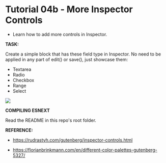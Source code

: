 # Tutorial 04b - More Inspector Controls
  
- Learn how to add more controls in Inspector.
  
**TASK:**

Create a simple block that has these field type in Inspector. No need to be applied in any part of edit() or save(), just showcase them:
  
- Textarea
- Radio
- Checkbox
- Range
- Select
  

![](https://raw.github.com/hrsetyono/cdn/master/blocks-tutorial/ch04b-more-sidebar.jpg)
  
**COMPILING ESNEXT**

Read the README in this repo's root folder.

**REFERENCE:**

- https://rudrastyh.com/gutenberg/inspector-controls.html

- https://florianbrinkmann.com/en/different-color-palettes-gutenberg-5327/
